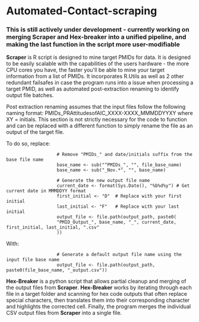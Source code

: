 # Automated-Contact-scraping
### This is still actively under development - currently working on merging Scraper and Hex-breaker into a unified pipeline, and making the last function in the script more user-modifiable
**Scraper** is R script is designed to mine target PMIDs for data. It is designed to be easily scalable with the capabilities of the users hardware - the more CPU cores you have, the faster you'll be able to mine your target information from a list of PMIDs. It incorporates R.Utils as well as 2 other redundant failsafes in case the program runs into a issue when processing a target PMID, as well as automated post-extraction renaming to identify output file batches. 

Post extraction renaming assumes that the input files follow the following naming format: PMIDs_PRAttitudesofAIC_XXXX-XXXX_MMMDDYYXY where XY = initials. This section is not strictly necessary for the code to function and can be replaced with a different function to simply rename the file as an output of the target file. 
                    
  To do so, replace:   
  
                       # Remove "PMIDs_" and date/initials suffix from the base file name
                       base_name <- sub("^PMIDs_", "", file_base_name)
                       base_name <- sub("_Nov.*", "", base_name)
     
                       # Generate the new output file name
                       current_date <- format(Sys.Date(), "%b%d%y") # Get current date in MMMDDYY format
                       first_initial <- "D"  # Replace with your first initial
                       last_initial <- "F"   # Replace with your last initial
                       output_file <- file.path(output_path, paste0(
                       "PMID_Output_", base_name, "_", current_date, first_initial, last_initial, ".csv"
                       ))


With:                 
                
                       # Generate a default output file name using the input file base name
                       output_file <- file.path(output_path, paste0(file_base_name, "_output.csv"))
    
**Hex-Breaker** is a python script that allows partial cleanup and merging of the output files from **Scraper**. **Hex-Breaker** works by iterating through each file in a target folder and scanning for hex code outputs that often replace special characters, then translates them into their corresponding character and highlights the corrected cell. Finally, the program merges the individual CSV output files from **Scraper** into a single file.
